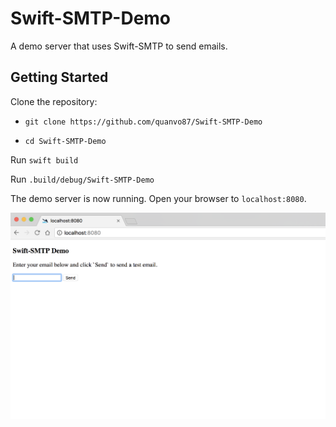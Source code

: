 # Swift-SMTP-Demo
A demo server that uses Swift-SMTP to send emails.

## Getting Started

Clone the repository: 

- `git clone https://github.com/quanvo87/Swift-SMTP-Demo`

- `cd Swift-SMTP-Demo`

Run `swift build`

Run `.build/debug/Swift-SMTP-Demo`

The demo server is now running. Open your browser to `localhost:8080`.

![demo screenshot](https://github.com/quanvo87/Swift-SMTP-Demo/blob/master/Assets/demo%20screenshot.png)
